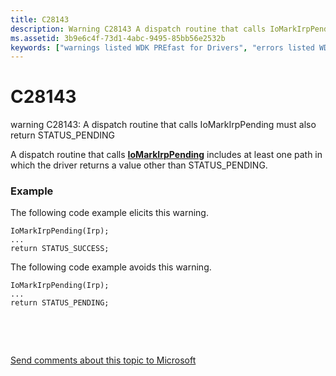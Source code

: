 ```yaml
---
title: C28143
description: Warning C28143 A dispatch routine that calls IoMarkIrpPending must also return STATUS\_PENDING.
ms.assetid: 3b9e6c4f-73d1-4abc-9495-85bb56e2532b
keywords: ["warnings listed WDK PREfast for Drivers", "errors listed WDK PREfast for Drivers"]
---
```


# C28143


warning C28143: A dispatch routine that calls IoMarkIrpPending must also return STATUS\_PENDING

A dispatch routine that calls [**IoMarkIrpPending**](https://msdn.microsoft.com/library/windows/hardware/ff549422) includes at least one path in which the driver returns a value other than STATUS\_PENDING.

### <span id="example"></span><span id="EXAMPLE"></span>Example

The following code example elicits this warning.

```
IoMarkIrpPending(Irp);
...
return STATUS_SUCCESS;
```

The following code example avoids this warning.

```
IoMarkIrpPending(Irp);
...
return STATUS_PENDING;
```

 

 

[Send comments about this topic to Microsoft](mailto:wsddocfb@microsoft.com?subject=Documentation%20feedback%20[devtest\devtest]:%20C28143%20%20RELEASE:%20%2811/17/2016%29&body=%0A%0APRIVACY%20STATEMENT%0A%0AWe%20use%20your%20feedback%20to%20improve%20the%20documentation.%20We%20don't%20use%20your%20email%20address%20for%20any%20other%20purpose,%20and%20we'll%20remove%20your%20email%20address%20from%20our%20system%20after%20the%20issue%20that%20you're%20reporting%20is%20fixed.%20While%20we're%20working%20to%20fix%20this%20issue,%20we%20might%20send%20you%20an%20email%20message%20to%20ask%20for%20more%20info.%20Later,%20we%20might%20also%20send%20you%20an%20email%20message%20to%20let%20you%20know%20that%20we've%20addressed%20your%20feedback.%0A%0AFor%20more%20info%20about%20Microsoft's%20privacy%20policy,%20see%20http://privacy.microsoft.com/default.aspx. "Send comments about this topic to Microsoft")




